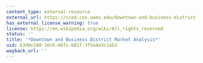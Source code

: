```yaml
---
content_type: external-resource
external_url: https://cced.ces.uwex.edu/downtown-and-business-district-economic-development/
has_external_license_warning: true
license: https://en.wikipedia.org/wiki/All_rights_reserved
status: ''
title: '*Downtown and Business District Market Analysis*'
uid: b3ddc240-16c6-46fc-b81f-3f5a4a3c1ab3
wayback_url: ''
---
```

